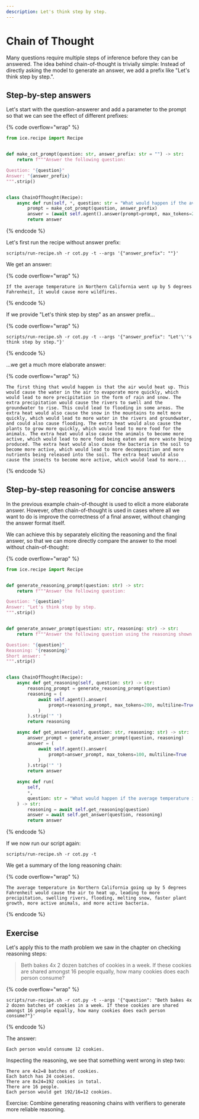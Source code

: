 ```yaml
---
description: Let's think step by step.
---
```


# Chain of Thought

Many questions require multiple steps of inference before they can be answered. The idea behind chain-of-thought is trivially simple: Instead of directly asking the model to generate an answer, we add a prefix like "Let's think step by step.".

## Step-by-step answers

Let's start with the question-answerer and add a parameter to the prompt so that we can see the effect of different prefixes:

{% code overflow="wrap" %}
```python
from ice.recipe import Recipe


def make_cot_prompt(question: str, answer_prefix: str = "") -> str:
    return f"""Answer the following question:

Question: "{question}"
Answer: "{answer_prefix}
""".strip()


class ChainOfThought(Recipe):
    async def run(self, *, question: str = "What would happen if the average temperature in Northern California went up by 5 degrees Fahrenheit?", answer_prefix: str = "Let's think step by step.") -> str:
        prompt = make_cot_prompt(question, answer_prefix)
        answer = (await self.agent().answer(prompt=prompt, max_tokens=200, multiline=True)).strip('" ')
        return answer
```
{% endcode %}

Let's first run the recipe without answer prefix:

```shell
scripts/run-recipe.sh -r cot.py -t --args '{"answer_prefix": ""}'
```

We get an answer:

{% code overflow="wrap" %}
```
If the average temperature in Northern California went up by 5 degrees Fahrenheit, it would cause more wildfires.
```
{% endcode %}

If we provide "Let's think step by step" as an answer prefix...

{% code overflow="wrap" %}
```shell
scripts/run-recipe.sh -r cot.py -t --args '{"answer_prefix": "Let'\''s think step by step."}'
```
{% endcode %}

...we get a much more elaborate answer:

{% code overflow="wrap" %}
```
The first thing that would happen is that the air would heat up. This would cause the water in the air to evaporate more quickly, which would lead to more precipitation in the form of rain and snow. The extra precipitation would cause the rivers to swell and the groundwater to rise. This could lead to flooding in some areas. The extra heat would also cause the snow in the mountains to melt more quickly, which would lead to more water in the rivers and groundwater, and could also cause flooding. The extra heat would also cause the plants to grow more quickly, which would lead to more food for the animals. The extra heat would also cause the animals to become more active, which would lead to more food being eaten and more waste being produced. The extra heat would also cause the bacteria in the soil to become more active, which would lead to more decomposition and more nutrients being released into the soil. The extra heat would also cause the insects to become more active, which would lead to more...
```
{% endcode %}

## Step-by-step reasoning for concise answers

In the previous example chain-of-thought is used to elicit a more elaborate answer. However, often chain-of-thought is used in cases where all we want to do is improve the correctness of a final answer, without changing the answer format itself.

We can achieve this by separately eliciting the reasoning and the final answer, so that we can more directly compare the answer to the moel without chain-of-thought:

{% code overflow="wrap" %}
```python
from ice.recipe import Recipe


def generate_reasoning_prompt(question: str) -> str:
    return f"""Answer the following question:

Question: "{question}"
Answer: "Let's think step by step.
""".strip()


def generate_answer_prompt(question: str, reasoning: str) -> str:
    return f"""Answer the following question using the reasoning shown below:

Question: "{question}"
Reasoning: "{reasoning}"
Short answer: "
""".strip()


class ChainOfThought(Recipe):
    async def get_reasoning(self, question: str) -> str:
        reasoning_prompt = generate_reasoning_prompt(question)
        reasoning = (
            await self.agent().answer(
                prompt=reasoning_prompt, max_tokens=200, multiline=True
            )
        ).strip('" ')
        return reasoning

    async def get_answer(self, question: str, reasoning: str) -> str:
        answer_prompt = generate_answer_prompt(question, reasoning)
        answer = (
            await self.agent().answer(
                prompt=answer_prompt, max_tokens=100, multiline=True
            )
        ).strip('" ')
        return answer

    async def run(
        self,
        *,
        question: str = "What would happen if the average temperature in Northern California went up by 5 degrees Fahrenheit?",
    ) -> str:
        reasoning = await self.get_reasoning(question)
        answer = await self.get_answer(question, reasoning)
        return answer
```
{% endcode %}

If we now run our script again:

```shell
scripts/run-recipe.sh -r cot.py -t
```

We get a summary of the long reasoning chain:

{% code overflow="wrap" %}
```
The average temperature in Northern California going up by 5 degrees Fahrenheit would cause the air to heat up, leading to more precipitation, swelling rivers, flooding, melting snow, faster plant growth, more active animals, and more active bacteria.
```
{% endcode %}

## **Exercise**

Let's apply this to the math problem we saw in the chapter on checking reasoning steps:

> Beth bakes 4x 2 dozen batches of cookies in a week. If these cookies are shared amongst 16 people equally, how many cookies does each person consume?

{% code overflow="wrap" %}
```
scripts/run-recipe.sh -r cot.py -t --args '{"question": "Beth bakes 4x 2 dozen batches of cookies in a week. If these cookies are shared amongst 16 people equally, how many cookies does each person consume?"}'
```
{% endcode %}

The answer:

```
Each person would consume 12 cookies.
```

Inspecting the reasoning, we see that something went wrong in step two:

```
There are 4x2=8 batches of cookies. 
Each batch has 24 cookies. 
There are 8x24=192 cookies in total. 
There are 16 people. 
Each person would get 192/16=12 cookies.
```

Exercise: Combine generating reasoning chains with verifiers to generate more reliable reasoning.
